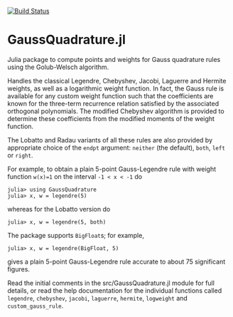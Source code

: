 [![Build Status](https://travis-ci.org/billmclean/GaussQuadrature.jl.svg?branch=master)](https://travis-ci.org/billmclean/GaussQuadrature.jl)

GaussQuadrature.jl
==================

Julia package to compute points and weights for Gauss quadrature rules
using the Golub-Welsch algorithm.

Handles the classical Legendre, Chebyshev, Jacobi, Laguerre and Hermite 
weights, as well as a logarithmic weight function.  In fact, the 
Gauss rule is available for any custom weight function such that the 
coefficients are known for the three-term recurrence relation satisfied 
by the associated orthogonal polynomials.  The modified Chebyshev 
algorithm is provided to determine these coefficients from the modified 
moments of the weight function.

The Lobatto and Radau variants of all these rules are also provided by
appropriate choice of the `endpt` argument: `neither` (the default), 
`both`, `left` or `right`.

For example, to obtain a plain 5-point Gauss-Legendre rule with weight
function `w(x)=1` on the interval `-1 < x < -1` do

    julia> using GaussQuadrature
    julia> x, w = legendre(5)

whereas for the Lobatto version do

    julia> x, w = legendre(5, both)

The package supports `BigFloat`s; for example,

    julia> x, w = legendre(BigFloat, 5)

gives a plain 5-point Gauss-Legendre rule accurate to about 75 significant
figures.

Read the initial comments in the src/GaussQuadrature.jl module
for full details, or read the help documentation for the individual
functions called `legendre`, `chebyshev`, `jacobi`, `laguerre`, `hermite`, 
`logweight` and `custom_gauss_rule`.
